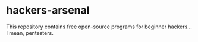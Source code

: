 # hackers-arsenal
This repository contains free open-source programs for beginner hackers... I mean, pentesters.
